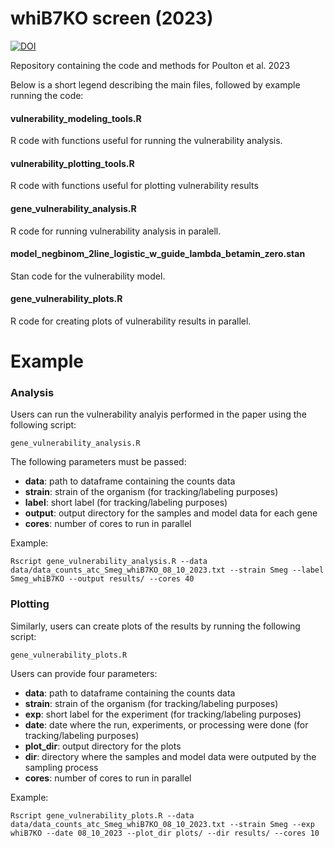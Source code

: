 # whiB7KO screen (2023) 
[![DOI](https://zenodo.org/badge/731765643.svg)](https://zenodo.org/doi/10.5281/zenodo.10384791)

Repository containing the code and methods for Poulton et al. 2023


Below is a short legend describing the main files, followed by example running the code:

#### vulnerability_modeling_tools.R
R code with functions useful for running the vulnerability analysis.

#### vulnerability_plotting_tools.R
R code with functions useful for plotting vulnerability results

#### gene_vulnerability_analysis.R
R code for running vulnerability analysis in paralell.

#### model_negbinom_2line_logistic_w_guide_lambda_betamin_zero.stan
Stan code for the vulnerability model.

#### gene_vulnerability_plots.R
R code for creating plots of vulnerability results in parallel.



# Example

### Analysis
Users can run the vulnerability analyis performed in the paper using the following script:

`gene_vulnerability_analysis.R`

The following parameters must be passed:

 - **data**:  path to dataframe containing the counts data
 - **strain**: strain of the organism (for tracking/labeling purposes) 
 - **label**: short label (for tracking/labeling purposes)
 - **output**: output directory for the samples and model data for each gene
 - **cores**: number of cores to run in parallel


Example:

`Rscript gene_vulnerability_analysis.R --data data/data_counts_atc_Smeg_whiB7KO_08_10_2023.txt --strain Smeg --label Smeg_whiB7KO --output results/ --cores 40`


### Plotting

Similarly, users can create plots of the results by running the following script:

`gene_vulnerability_plots.R`

Users can provide four parameters:

 - **data**:  path to dataframe containing the counts data
 - **strain**: strain of the organism (for tracking/labeling purposes) 
 - **exp**: short label for the experiment (for tracking/labeling purposes)
 - **date**: date where the run, experiments, or processing were done (for tracking/labeling purposes)
 - **plot_dir**: output directory for the plots
 - **dir**: directory where the samples and model data were outputed by the sampling process
 - **cores**: number of cores to run in parallel

Example:

`Rscript gene_vulnerability_plots.R --data data/data_counts_atc_Smeg_whiB7KO_08_10_2023.txt --strain Smeg --exp whiB7KO --date 08_10_2023 --plot_dir plots/ --dir results/ --cores 10`





